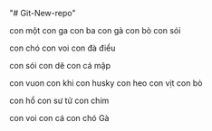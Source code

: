 "# Git-New-repo" 


con một
con ga
con ba 
con gà 
con bò 
con sói

con chó 
con voi 
con đà điểu

con sói
con dê 
con cá mập


con vuon
con khi 
con husky
con heo 
con vịt 
con bò

con hổ
con sư tử
con chim

con voi
con cá
con chó
Gà 